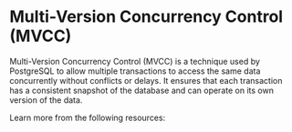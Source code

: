 # Multi-Version Concurrency Control (MVCC)

Multi-Version Concurrency Control (MVCC) is a technique used by PostgreSQL to allow multiple transactions to access the same data concurrently without conflicts or delays. It ensures that each transaction has a consistent snapshot of the database and can operate on its own version of the data.

Learn more from the following resources:


